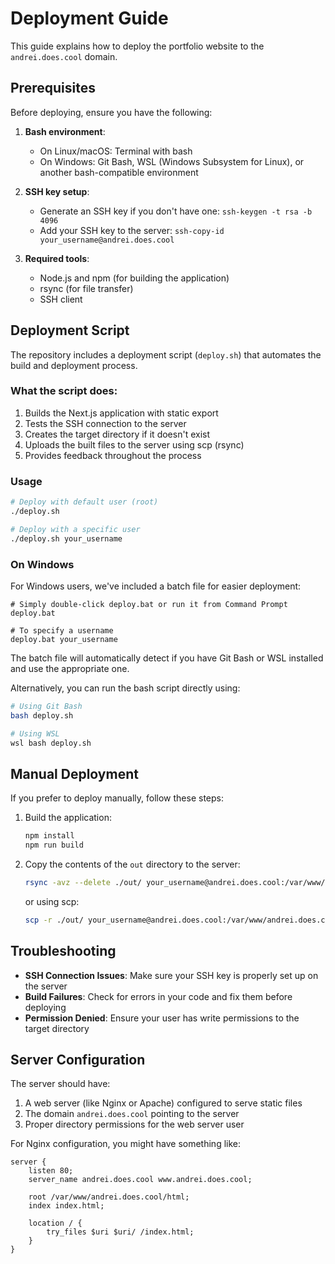 # Deployment Guide

This guide explains how to deploy the portfolio website to the `andrei.does.cool` domain.

## Prerequisites

Before deploying, ensure you have the following:

1. **Bash environment**: 
   - On Linux/macOS: Terminal with bash
   - On Windows: Git Bash, WSL (Windows Subsystem for Linux), or another bash-compatible environment

2. **SSH key setup**:
   - Generate an SSH key if you don't have one: `ssh-keygen -t rsa -b 4096`
   - Add your SSH key to the server: `ssh-copy-id your_username@andrei.does.cool`

3. **Required tools**:
   - Node.js and npm (for building the application)
   - rsync (for file transfer)
   - SSH client

## Deployment Script

The repository includes a deployment script (`deploy.sh`) that automates the build and deployment process.

### What the script does:

1. Builds the Next.js application with static export
2. Tests the SSH connection to the server
3. Creates the target directory if it doesn't exist
4. Uploads the built files to the server using scp (rsync)
5. Provides feedback throughout the process

### Usage

```bash
# Deploy with default user (root)
./deploy.sh

# Deploy with a specific user
./deploy.sh your_username
```

### On Windows

For Windows users, we've included a batch file for easier deployment:

```batch
# Simply double-click deploy.bat or run it from Command Prompt
deploy.bat

# To specify a username
deploy.bat your_username
```

The batch file will automatically detect if you have Git Bash or WSL installed and use the appropriate one.

Alternatively, you can run the bash script directly using:

```bash
# Using Git Bash
bash deploy.sh

# Using WSL
wsl bash deploy.sh
```

## Manual Deployment

If you prefer to deploy manually, follow these steps:

1. Build the application:
   ```bash
   npm install
   npm run build
   ```

2. Copy the contents of the `out` directory to the server:
   ```bash
   rsync -avz --delete ./out/ your_username@andrei.does.cool:/var/www/andrei.does.cool/html/
    ```
    or using scp:
   ```bash
   scp -r ./out/ your_username@andrei.does.cool:/var/www/andrei.does.cool/html/
   ```

## Troubleshooting

- **SSH Connection Issues**: Make sure your SSH key is properly set up on the server
- **Build Failures**: Check for errors in your code and fix them before deploying
- **Permission Denied**: Ensure your user has write permissions to the target directory

## Server Configuration

The server should have:

1. A web server (like Nginx or Apache) configured to serve static files
2. The domain `andrei.does.cool` pointing to the server
3. Proper directory permissions for the web server user

For Nginx configuration, you might have something like:

```nginx
server {
    listen 80;
    server_name andrei.does.cool www.andrei.does.cool;

    root /var/www/andrei.does.cool/html;
    index index.html;

    location / {
        try_files $uri $uri/ /index.html;
    }
}
```
